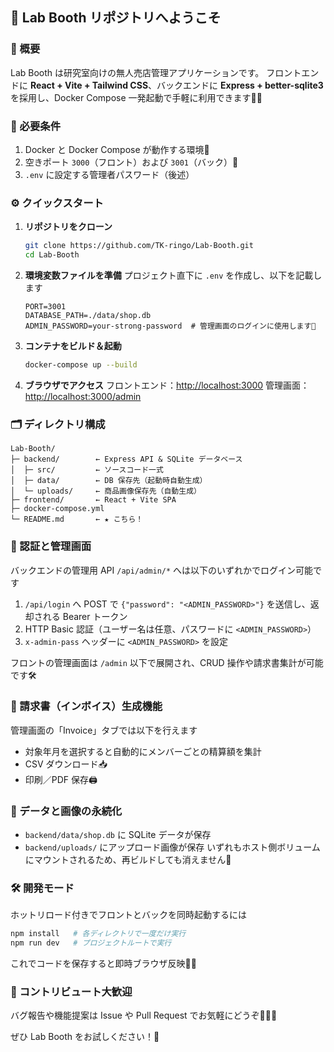 ## 🎉 Lab Booth リポジトリへようこそ

### 🌟 概要

Lab Booth は研究室向けの無人売店管理アプリケーションです。
フロントエンドに **React + Vite + Tailwind CSS**、バックエンドに **Express + better-sqlite3** を採用し、Docker Compose 一発起動で手軽に利用できます🏪✨

### 🚀 必要条件

1. Docker と Docker Compose が動作する環境🐳
2. 空きポート `3000`（フロント）および `3001`（バック）🔌
3. `.env` に設定する管理者パスワード（後述）

### ⚙️ クイックスタート

1. **リポジトリをクローン**

   ```bash
   git clone https://github.com/TK-ringo/Lab-Booth.git
   cd Lab-Booth
   ```
2. **環境変数ファイルを準備**
   プロジェクト直下に `.env` を作成し、以下を記載します

   ```env
   PORT=3001
   DATABASE_PATH=./data/shop.db
   ADMIN_PASSWORD=your-strong-password  # 管理画面のログインに使用します🔑
   ```
3. **コンテナをビルド＆起動**

   ```bash
   docker-compose up --build
   ```
4. **ブラウザでアクセス**
   フロントエンド：[http://localhost:3000](http://localhost:3000)
   管理画面：[http://localhost:3000/admin](http://localhost:3000/admin)

### 🗂️ ディレクトリ構成

```
Lab-Booth/
├─ backend/        ← Express API & SQLite データベース
│  ├─ src/         ← ソースコード一式
│  ├─ data/        ← DB 保存先（起動時自動生成）
│  └─ uploads/     ← 商品画像保存先（自動生成）
├─ frontend/       ← React + Vite SPA
├─ docker-compose.yml
└─ README.md       ← ★ こちら！
```

### 🔐 認証と管理画面

バックエンドの管理用 API `/api/admin/*` へは以下のいずれかでログイン可能です

1. `/api/login` へ POST で `{"password": "<ADMIN_PASSWORD>"}` を送信し、返却される Bearer トークン
2. HTTP Basic 認証（ユーザー名は任意、パスワードに `<ADMIN_PASSWORD>`）
3. `x-admin-pass` ヘッダーに `<ADMIN_PASSWORD>` を設定

フロントの管理画面は `/admin` 以下で展開され、CRUD 操作や請求書集計が可能です🛠️

### 🧾 請求書（インボイス）生成機能

管理画面の「Invoice」タブでは以下を行えます

* 対象年月を選択すると自動的にメンバーごとの精算額を集計
* CSV ダウンロード📥
* 印刷／PDF 保存🖨️

### 💾 データと画像の永続化

* `backend/data/shop.db` に SQLite データが保存
* `backend/uploads/` にアップロード画像が保存
  いずれもホスト側ボリュームにマウントされるため、再ビルドしても消えません🤩

### 🛠️ 開発モード

ホットリロード付きでフロントとバックを同時起動するには

```bash
npm install   # 各ディレクトリで一度だけ実行
npm run dev   # プロジェクトルートで実行
```

これでコードを保存すると即時ブラウザ反映🔄✨

### 🤝 コントリビュート大歓迎

バグ報告や機能提案は Issue や Pull Request でお気軽にどうぞ🧑‍💻💬


ぜひ Lab Booth をお試しください！🎈
